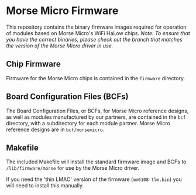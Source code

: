# Morse Micro Firmware
This repository contains the binary firmware images required for operation of modules based on Morse Micro's WiFi HaLow chips.
*Note: To ensure that you have the correct binaries, please check out the branch that matches the version of the Morse Micro driver in use.*

## Chip Firmware
Firmware for the Morse Micro chips is contained in the `firmware` directory.

## Board Configuration Files (BCFs)
The Board Configuration Files, or BCFs, for Morse Micro reference designs, as well as modules manufactured by our partners, are contained in the `bcf` directory, with a subdirectory for each module partner. Morse Micro reference designs are in `bcf/morsemicro`.

## Makefile
The included Makefile will install the standard firmware image and BCFs to `/lib/firmware/morse` for use by the Morse Micro driver.

If you need the 'thin LMAC' version of the firmware (`mm6108-tlm.bin`) you will need to install this manually.